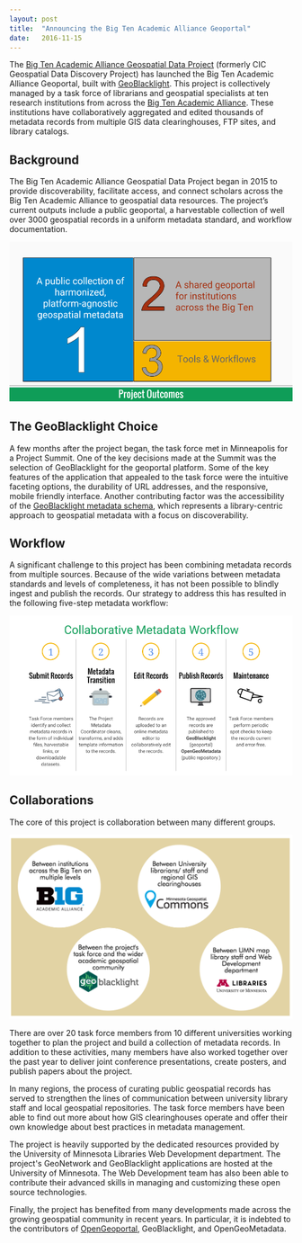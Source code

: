 ```yaml
---
layout: post
title:  "Announcing the Big Ten Academic Alliance Geoportal"
date:   2016-11-15
---
```


The [Big Ten Academic Alliance Geospatial Data Project](https://z.umn.edu/btaagdp) (formerly CIC Geospatial Data Discovery Project) has launched the Big Ten Academic Alliance Geoportal, built with [GeoBlacklight](http://geoblacklight.org/). This project is collectively managed by a task force of librarians and geospatial specialists at ten research institutions from across the [Big Ten Academic Alliance](http://www.btaa.org/). These institutions have collaboratively aggregated and edited thousands of metadata records from multiple GIS data clearinghouses, FTP sites, and library catalogs.

## Background
The Big Ten Academic Alliance Geospatial Data Project began in 2015 to provide discoverability, facilitate access, and connect scholars across the Big Ten Academic Alliance to geospatial data resources. The project’s current outputs include a public geoportal, a harvestable collection of well over 3000 geospatial records in a uniform metadata standard, and workflow documentation.  

![outcomes](/blog/assets/img/ccc0eb70-bd52-11e6-93bb-051315098c67.png)

## The GeoBlacklight Choice
A few months after the project began, the task force met in Minneapolis for a Project Summit. One of the key decisions made at the Summit was the selection of GeoBlacklight for the geoportal platform. Some of the key features of the application that appealed to the task force were the intuitive faceting options, the durability of URL addresses, and the responsive, mobile friendly interface.  Another contributing factor was the accessibility of the [GeoBlacklight metadata schema](https://github.com/geoblacklight/geoblacklight-schema), which represents a library-centric approach to geospatial metadata with a focus on discoverability.


## Workflow
A significant challenge to this project has been combining metadata records from multiple sources. Because of the wide variations between metadata standards and levels of completeness, it has not been possible to blindly ingest and publish the records.  Our strategy to address this has resulted in the following five-step metadata workflow:

![workflow2](/blog/assets/img/7475083e-bd52-11e6-82e4-2c7b1145014a.png)


## Collaborations

 The core of this project is collaboration between many different groups.  

![collaborations](/blog/assets/img/a5635080-bd58-11e6-9b22-cf987b3d17a7.png)

 There are over 20 task force members from 10 different universities working together to plan the project and build a collection of metadata records. In addition to these activities, many members have also worked together over the past year to deliver joint conference presentations, create posters, and publish papers about the project.

 In many regions, the process of curating public geospatial records has served to strengthen the lines of communication between university library staff and local geospatial repositories.  The task force members have been able to find out more about how GIS clearinghouses operate and offer their own knowledge about best practices in metadata management.

 The project is heavily supported by the dedicated resources provided by the University of Minnesota Libraries Web Development department. The project's GeoNetwork and GeoBlacklight applications are hosted at the University of Minnesota. The Web Development team has also been able to contribute their advanced skills in managing and customizing these open source technologies.

 Finally, the project has benefited from many developments made across the growing geospatial community in recent years. In particular, it is indebted to the contributors of [OpenGeoportal](http://opengeoportal.org/),  GeoBlacklight, and OpenGeoMetadata.
